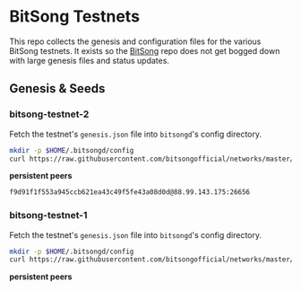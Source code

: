 # BitSong Testnets

This repo collects the genesis and configuration files for the various BitSong testnets. It exists so the [BitSong](https://github.com/BitSongOfficial/go-bitsong) repo does not get bogged down with large genesis files and status updates.

## Genesis & Seeds

### bitsong-testnet-2

Fetch the testnet's `genesis.json` file into `bitsongd`'s config directory.

```bash
mkdir -p $HOME/.bitsongd/config
curl https://raw.githubusercontent.com/bitsongofficial/networks/master/bitsong-testnet-2/genesis.json > $HOME/.bitsongd/config/genesis.json
```

**persistent peers**

```bash
f9d91f1f553a945ccb621ea43c49f5fe43a08d0d@88.99.143.175:26656
```

### bitsong-testnet-1

Fetch the testnet's `genesis.json` file into `bitsongd`'s config directory.

```bash
mkdir -p $HOME/.bitsongd/config
curl https://raw.githubusercontent.com/bitsongofficial/networks/master/bitsong-testnet-1/genesis.json > $HOME/.bitsongd/config/genesis.json
```

**persistent peers**

```bash

```